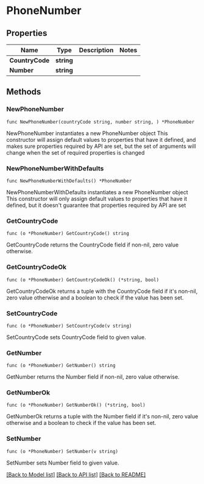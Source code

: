 # PhoneNumber

## Properties

Name | Type | Description | Notes
------------ | ------------- | ------------- | -------------
**CountryCode** | **string** |  | 
**Number** | **string** |  | 

## Methods

### NewPhoneNumber

`func NewPhoneNumber(countryCode string, number string, ) *PhoneNumber`

NewPhoneNumber instantiates a new PhoneNumber object
This constructor will assign default values to properties that have it defined,
and makes sure properties required by API are set, but the set of arguments
will change when the set of required properties is changed

### NewPhoneNumberWithDefaults

`func NewPhoneNumberWithDefaults() *PhoneNumber`

NewPhoneNumberWithDefaults instantiates a new PhoneNumber object
This constructor will only assign default values to properties that have it defined,
but it doesn't guarantee that properties required by API are set

### GetCountryCode

`func (o *PhoneNumber) GetCountryCode() string`

GetCountryCode returns the CountryCode field if non-nil, zero value otherwise.

### GetCountryCodeOk

`func (o *PhoneNumber) GetCountryCodeOk() (*string, bool)`

GetCountryCodeOk returns a tuple with the CountryCode field if it's non-nil, zero value otherwise
and a boolean to check if the value has been set.

### SetCountryCode

`func (o *PhoneNumber) SetCountryCode(v string)`

SetCountryCode sets CountryCode field to given value.


### GetNumber

`func (o *PhoneNumber) GetNumber() string`

GetNumber returns the Number field if non-nil, zero value otherwise.

### GetNumberOk

`func (o *PhoneNumber) GetNumberOk() (*string, bool)`

GetNumberOk returns a tuple with the Number field if it's non-nil, zero value otherwise
and a boolean to check if the value has been set.

### SetNumber

`func (o *PhoneNumber) SetNumber(v string)`

SetNumber sets Number field to given value.



[[Back to Model list]](../README.md#documentation-for-models) [[Back to API list]](../README.md#documentation-for-api-endpoints) [[Back to README]](../README.md)


